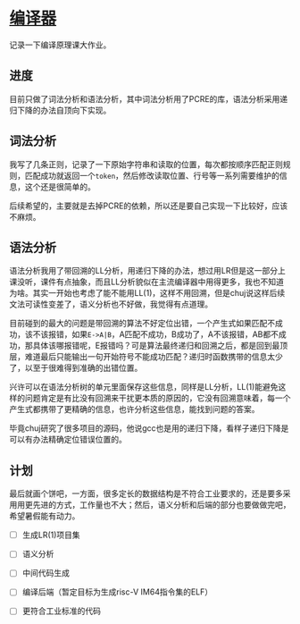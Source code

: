 # [编译器](https://github.com/HuJJ-NB/gitblog/issues/13)

记录一下编译原理课大作业。

## 进度

目前只做了词法分析和语法分析，其中词法分析用了PCRE的库，语法分析采用递归下降的办法自顶向下实现。

## 词法分析

我写了几条正则，记录了一下原始字符串和读取的位置，每次都按顺序匹配正则规则，匹配成功就返回一个`token`，然后修改读取位置、行号等一系列需要维护的信息，这个还是很简单的。

后续希望的，主要就是去掉PCRE的依赖，所以还是要自己实现一下比较好，应该不麻烦。

## 语法分析

语法分析我用了带回溯的LL分析，用递归下降的办法，想过用LR但是这一部分上课没听，课件有点抽象，而且LL分析貌似在主流编译器中用得更多，我也不知道为啥。其实一开始也考虑了能不能用LL(1)，这样不用回溯，但是chuj说这样后续文法可读性变差了，语义分析也不好做，我觉得有点道理。

目前碰到的最大的问题是带回溯的算法不好定位出错，一个产生式如果匹配不成功，该不该报错，如果`E->A|B`，A匹配不成功，B成功了，A不该报错，AB都不成功，那具体该哪报错呢，E报错吗？可是算法最终递归和回溯之后，都是回到最顶层，难道最后只能输出一句开始符号不能成功匹配？递归时函数携带的信息太少了，以至于很难得到准确的出错位置。

兴许可以在语法分析树的单元里面保存这些信息，同样是LL分析，LL(1)能避免这样的问题肯定是有比没有回溯来干扰更本质的原因的，它没有回溯意味着，每一个产生式都携带了更精确的信息，也许分析这些信息，能找到问题的答案。

毕竟chuj研究了很多项目的源码，他说gcc也是用的递归下降，看样子递归下降是可以有办法精确定位错误位置的。

## 计划

最后就画个饼吧，一方面，很多定长的数据结构是不符合工业要求的，还是要多采用用更先进的方式，工作量也不大；然后，语义分析和后端的部分也要做做完吧，希望暑假能有动力。

- [ ] 生成LR(1)项目集
- [ ] 语义分析
- [ ] 中间代码生成
- [ ] 编译后端（暂定目标为生成risc-V IM64指令集的ELF）
- [ ] 更符合工业标准的代码


